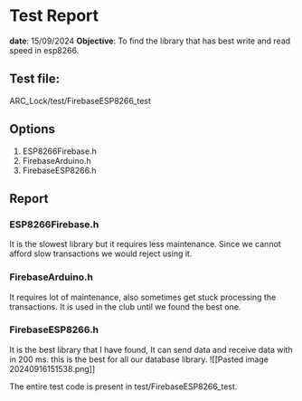 # Test Report
**date**: 15/09/2024
**Objective**: To find the library that has best write and read speed in esp8266.

## Test file:
ARC_Lock/test/FirebaseESP8266_test

## Options
1. ESP8266Firebase.h
2. FirebaseArduino.h
3. FirebaseESP8266.h

## Report
### ESP8266Firebase.h
It is the slowest library but it requires less maintenance.
Since we cannot afford slow transactions we would reject using it.

### FirebaseArduino.h
It requires lot of maintenance, also sometimes get stuck processing the transactions. It is used in the club until we found the best one.

### FirebaseESP8266.h
It is the best library that I have found, It can send data and receive data with in 200 ms. this is the best for all our database library.
![[Pasted image 20240916151538.png]]

The entire test code is present in test/FirebaseESP8266_test.
